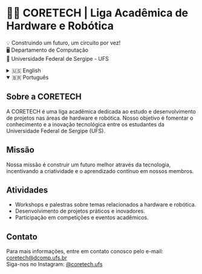 # 🔧🤖 CORETECH | Liga Acadêmica de Hardware e Robótica

💡 Construindo um futuro, um circuito por vez!  
🖥️ Departamento de Computação  
📍 Universidade Federal de Sergipe - UFS

<!-- Tabs -->
<details>
<summary>🇺🇸 English</summary>

## About CORETECH

CORETECH is an academic league dedicated to the study and development of projects in the fields of hardware and robotics. Our goal is to foster knowledge and technological innovation among students at the Federal University of Sergipe (UFS).

## Mission

Our mission is to build a better future through technology, encouraging creativity and continuous learning in our members.

## Activities

- Workshops and lectures on topics related to hardware and robotics.
- Development of practical and innovative projects.
- Participation in competitions and academic events.

## Contact

For more information, contact us at: coretech@dcomp.ufs.br  
Follow us on Instagram: [@coretech.ufs](https://www.instagram.com/coretech.ufs/)

</details>

<details open>
<summary>🇧🇷 Português</summary>

## Sobre a CORETECH

A CORETECH é uma liga acadêmica dedicada ao estudo e desenvolvimento de projetos nas áreas de hardware e robótica. Nosso objetivo é fomentar o conhecimento e a inovação tecnológica entre os estudantes da Universidade Federal de Sergipe (UFS).

## Missão

Nossa missão é construir um futuro melhor através da tecnologia, incentivando a criatividade e o aprendizado contínuo em nossos membros.

## Atividades

- Workshops e palestras sobre temas relacionados a hardware e robótica.
- Desenvolvimento de projetos práticos e inovadores.
- Participação em competições e eventos acadêmicos.

## Contato

Para mais informações, entre em contato conosco pelo e-mail: coretech@dcomp.ufs.br  
Siga-nos no Instagram: [@coretech.ufs](https://www.instagram.com/coretech.ufs/)

</details>
